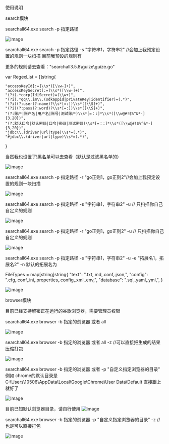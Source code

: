 使用说明





search模块

searchall64.exe  search  -p  指定路径

![image](https://github.com/Naturehi666/searchall/assets/58332933/e657308d-63f7-416e-9ffa-2c3e9348d97c)



searchall64.exe  search  -p  指定路径  -s  "字符串1，字符串2" //会加上我预定设置的规则一块扫描
目前我预设的规则有

更多的规则请去查看："searchall3.5.8\guize\guize.go"


var RegexList = []string{

	"accessKeyId[:=]\\s*([\\w-]+)",
	"accessKeySecret[:=]\\s*([\\w-]+)",
	"(?i).*corp(Id|Secret)=(\\w+)",
	"(?i).*qq\\.im\\.(sdkappid|privateKey|identifier)=(.*)",
	"(?i)(?:user(?:name)?\\s*[=:])\\s*([\\S]+)",
	"(?i)(?:pass(?:word)?\\s*[=:])\\s*([\\S]+)",
	"(?:账户|账户名|用户名|账号|测试账户)\\s*[=：:]*\\s*([\\w@#!$%^&*-]{3,20})",
	"(?:默认口令|默认密码|口令|密码|测试密码)\\s*[=：:]*\\s*([\\w@#!$%^&*-]{3,20})",
	"jdbc\\.(driver|url|type)\\s*=(.*)",
	"#jdbc\\.(driver|url|type)\\s*=(.*)",
}


当然我也设置了[!黑名单](https://github.com/Naturehi666/searchall/blob/main3.5.6/guize/guize.go)可以去查看（默认是过滤黑名单的）


![image](https://github.com/Naturehi666/searchall/assets/58332933/9477cbe3-63fc-4bec-bff1-84306d42926b)





searchall64.exe  search  -p  指定路径  -r  "go正则1，go正则2"//会加上我预定设置的规则一块扫描

![image](https://github.com/Naturehi666/searchall/assets/58332933/f42f280f-6465-4cb1-b4db-a6d202aa9b47)



searchall64.exe  search  -p  指定路径  -s  "字符串1，字符串2" -u  // 只扫描你自己自定义的规则

![image](https://github.com/Naturehi666/searchall/assets/58332933/241a8254-5bd2-43b4-87c2-89b00e0108be)



searchall64.exe  search  -p  指定路径  -r  "go正则1，go正则2" -u  // 只扫描你自己自定义的规则

![image](https://github.com/Naturehi666/searchall/assets/58332933/97f6a5ee-0f0d-44e3-9b3f-158bdca7a894)


searchall64.exe  search  -p  指定路径  -s  "字符串1，字符串2" -u  -e "拓展名1，拓展名2" -n
默认的拓展名为


FileTypes = map[string]string{
		"text":     ".txt,.md,.conf,.json,",
		"config":   ".cfg,.conf,.ini,.properties,.config,.xml,.env,",
		"database": ".sql,.yaml,.yml,",
	}



![image](https://github.com/Naturehi666/searchall/assets/58332933/587e8314-19ed-4f0d-85cd-275a45a7bb55)







browser模块  

目前已经支持解密正在运行的谷歌浏览器，需要管理员权限

searchall64.exe   browser -b  指定的浏览器 或者 all


![image](https://github.com/Naturehi666/searchall/assets/58332933/42029e5a-3a8a-4b39-87db-6e798be30903)




searchall64.exe   browser -b  指定的浏览器 或者 all  -z   //可以直接把生成的结果压缩打包

![image](https://github.com/Naturehi666/searchall/assets/58332933/1cb3163a-58f2-4034-bf7a-092b75dbed3b)



searchall64.exe   browser -b  指定的浏览器 或者   -p    "自定义指定浏览器的目录" 
例如 chrome的默认目录是 C:\Users\10506\AppData\Local\Google\Chrome\User Data\Default  直接跟上就好了




![image](https://github.com/Naturehi666/searchall/assets/58332933/4c02768c-4fe0-47bf-b574-7cd80c46c8d9)

目前已知默认浏览器目录，请自行使用
![image](https://github.com/Naturehi666/searchall/assets/58332933/7247ff7c-4e85-478d-b5bf-d217368b434c)



searchall64.exe   browser -b  指定的浏览器   -p    "自定义指定浏览器的目录"  -z   //也是可以直接打包


![image](https://github.com/Naturehi666/searchall/assets/58332933/5f760ed2-ed1d-4002-a8b8-c7dc5469c22c)




